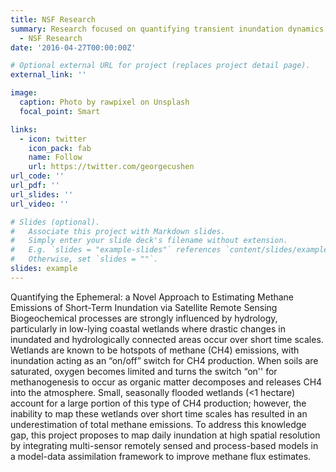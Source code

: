 ```yaml
---
title: NSF Research 
summary: Research focused on quantifying transient inundation dynamics to better understand carbon and methane cycling in wetland ecosystems over time.
  - NSF Research
date: '2016-04-27T00:00:00Z'

# Optional external URL for project (replaces project detail page).
external_link: ''

image:
  caption: Photo by rawpixel on Unsplash
  focal_point: Smart

links:
  - icon: twitter
    icon_pack: fab
    name: Follow
    url: https://twitter.com/georgecushen
url_code: ''
url_pdf: ''
url_slides: ''
url_video: ''

# Slides (optional).
#   Associate this project with Markdown slides.
#   Simply enter your slide deck's filename without extension.
#   E.g. `slides = "example-slides"` references `content/slides/example-slides.md`.
#   Otherwise, set `slides = ""`.
slides: example
---
```

Quantifying the Ephemeral: a Novel Approach to Estimating Methane Emissions of Short-Term Inundation via Satellite Remote Sensing
Biogeochemical processes are strongly influenced by hydrology, particularly in low-lying coastal wetlands where drastic changes in inundated and hydrologically connected areas occur over short time scales.  Wetlands are known to be hotspots of methane (CH4) emissions, with inundation acting as an “on/off” switch for CH4 production.  When soils are saturated, oxygen becomes limited and turns the switch “on'' for methanogenesis to occur as organic matter decomposes and releases CH4 into the atmosphere. Small, seasonally flooded wetlands (<1 hectare) account for a large portion of this type of CH4 production; however, the inability to map these wetlands over short time scales has resulted in an underestimation of total methane emissions. To address this knowledge gap, this project proposes to map daily inundation at high spatial resolution by integrating multi-sensor remotely sensed and process-based models in a model-data assimilation framework to improve methane flux estimates.
